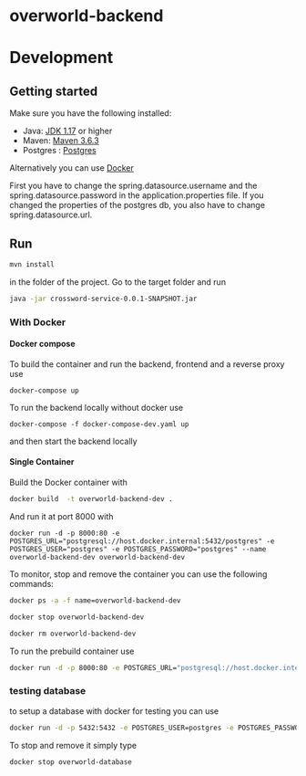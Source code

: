 # overworld-backend

# Development
## Getting started
Make sure you have the following installed:

- Java: [JDK 1.17](https://www.oracle.com/java/technologies/javase/jdk17-archive-downloads.html) or higher
- Maven: [Maven 3.6.3](https://maven.apache.org/download.cgi)
- Postgres : [Postgres](https://www.postgresql.org/download/)

Alternatively you can use [Docker](https://www.docker.com/)

First you have to change the spring.datasource.username and the spring.datasource.password in the application.properties file. If you changed the properties of the postgres db, you also have to change spring.datasource.url.


## Run 

```sh
mvn install
```
in the folder of the project.
Go to the target folder and run 
```sh
java -jar crossword-service-0.0.1-SNAPSHOT.jar
```

### With Docker

#### Docker compose

To build the container and run the backend, frontend and a reverse proxy use
```
docker-compose up
```

To run the backend locally without docker use
```
docker-compose -f docker-compose-dev.yaml up
```
and then start the backend locally

#### Single Container

Build the Docker container with
```sh
docker build  -t overworld-backend-dev .
```
And run it at port 8000 with 
```
docker run -d -p 8000:80 -e POSTGRES_URL="postgresql://host.docker.internal:5432/postgres" -e POSTGRES_USER="postgres" -e POSTGRES_PASSWORD="postgres" --name overworld-backend-dev overworld-backend-dev
```

To monitor, stop and remove the container you can use the following commands:
```sh
docker ps -a -f name=overworld-backend-dev
```
```sh
docker stop overworld-backend-dev
```
```sh
docker rm overworld-backend-dev
```

To run the prebuild container use
```sh
docker run -d -p 8000:80 -e POSTGRES_URL="postgresql://host.docker.internal:5432/postgres" -e POSTGRES_USER="postgres" -e POSTGRES_PASSWORD="postgres" --name overworld-backend ghcr.io/gamify-it/overworld-backend:latest
```


### testing database
to setup a database with docker for testing you can use
```sh
docker run -d -p 5432:5432 -e POSTGRES_USER=postgres -e POSTGRES_PASSWORD=postgres -e POSTGRES_DB=postgres  --rm --name overworld-database postgres
```
To stop and remove it simply type
```sh
docker stop overworld-database
```